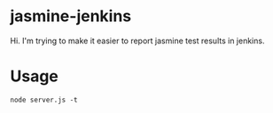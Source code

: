 # jasmine-jenkins

Hi.  I'm trying to make it easier to report jasmine test results in jenkins.

# Usage

`node server.js -t`

